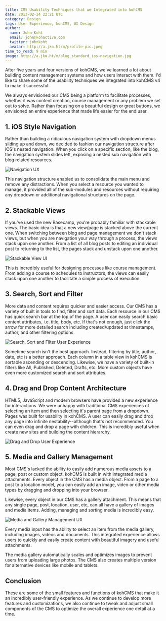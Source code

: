 ```yaml
---
title: CMS Usability Techniques that we Integrated into kohCMS
date: 2013-02-24 22:21 UTC
category: Design
tags: User Experience, kohCMS, UI Design
author:
  name: John Koht
  email: john@kohactive.com
  twitter: johnkoht
  avatar: http://a.jko.ht/m/profile-pic.jpeg
time_to_read: 9 min
image: http://a.jko.ht/m/blog_standard_ios-navigation.jpg
---
```


After five years and four versions of kohCMS, we've learned a lot about building content management systems and how users interact with them. I'd like to share some of the usability techniques we integrated into kohCMS v4 to make it successful.

We always envisioned our CMS being a platform to facilitate processes, whether it was content creation, course management or any problem we set out to solve. Rather than focusing on a beautiful design or great buttons, we envisioned an entire experience that made life easier for the end user. 

## 1. iOS Style Navigation

Rather than building a ridiculous navigation system with dropdown menus sliding up and down, we decided to fashion our navigation structure after iOS's nested navigation. When you click on a specific section, like the blog, the navigation system slides left, exposing a nested sub navigation with blog related resources. 

![Navigation UX](http://a.jko.ht/m/blog_standard_ios-navigation.jpg)

This navigation structure enabled us to consolidate the main menu and remove any distractions. When you select a resource you wanted to manage, it provided all of the sub-modules and resources without requiring any dropdown or additional navigational structures on the page.

## 2. Stackable Views

If you've used the new Basecamp, you're probably familiar with stackable views. The basic idea is that a new view/page is stacked above the current one. When switching between blog and page management we don't stack views, but when you are navigation your way through a process, the views stack upon one another. From a list of all blog posts to editing an individual post to returning to the list, the pages stack and unstack upon one another.

![Stackable View UI](http://a.jko.ht/m/blog_standard_stackable.jpg)

This is incredibly useful for designing processes like course management. From adding a course to schedules to instructors, the views can easily stack upon one another to facilitate a simple process of execution.

## 3. Search, Sort and Filter

More data and content requires quicker and easier access. Our CMS has a variety of built in tools to find, filter and sort data. Each resource in our CMS has quick search bar at the top of the page. A user can easily search basic content attributes, i.e. title, body, etc. If that's not enough, just click the arrow for more detailed search including created/updated at timestamps, author, and other filtering options.

![Search, Sort and Filter User Experience](http://a.jko.ht/m/blog_standard_filters.jpg)

Sometime search isn't the best approach. Instead, filtering by title, author, date, etc is a better approach. Each column in a table view in kohCMS is sortable ascending or descending. Likewise, we have a variety of built-in filters like All, Published, Deleted, Drafts, etc. More custom objects have even more customized search and sort attributes.

## 4. Drag and Drop Content Architecture

HTML5, JavaScript and modern browsers have provided a new experience for interactions. We were unhappy with traditional CMS experiences of selecting an item and then selecting it's parent page from a dropdown. Pages was built for usability in kohCMS. A user can easily drag and drop any page into infinite nestability--although that's not recommended. You can even drag and drop a page with children. This is incredibly useful when create new sites and building the content hierarchy. 

![Drag and Drop User Experience](http://a.jko.ht/m/blog_standard_drag-drop.jpg)

## 5. Media and Gallery Management

Most CMS's lacked the ability to easily add numerous media assets to a page, post or custom object. kohCMS is built in with integrated media attachments. Every object in the CMS has a media object. From a page to a post to a location model, you can easily add an image, video or other media types by dragging and dropping into your browser. 

Likewise, every object in our CMS has a gallery attachment. This means that any single page, post, location, user, etc, can all have a gallery of images and media items. Adding, managing and sorting media is incredibly easy.

![Media and Gallery Management UX](http://a.jko.ht/m/blog_standard_gallery.jpg)

Every media input has the ability to select an item from the media gallery, including images, videos and documents. This integrated experience allows users to quickly and easily create content with beautiful imagery and useful attachments.

The media gallery automatically scales and optimizes images to prevent users from uploading large photos. The CMS also creates multiple version for alternative devices like mobile and tablets.

## Conclusion

These are some of the small features and functions of kohCMS that make it an incredibly user-friendly experience. As we continue to develop more features and customizations, we also continue to tweak and adjust small components of the CMS to optimize the overall experience one detail at a time.